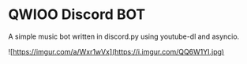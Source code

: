 # QWIOO Discord BOT

A simple music bot written in discord.py using youtube-dl and asyncio.

![https://imgur.com/a/Wxr1wVx](https://i.imgur.com/QQ6W1YI.jpg)